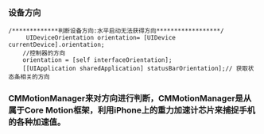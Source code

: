 ### 设备方向
```
/*************判断设备方向:水平启动无法获得方向******************/
     UIDeviceOrientation orientation= [UIDevice currentDevice].orientation;
    //控制器的方向
    orientation = [self interfaceOrientation];
    [[UIApplication sharedApplication] statusBarOrientation];// 获取状态条相关的方向
```


### CMMotionManager来对方向进行判断，CMMotionManager是从属于Core Motion框架，利用iPhone上的重力加速计芯片来捕捉手机的各种加速值。
